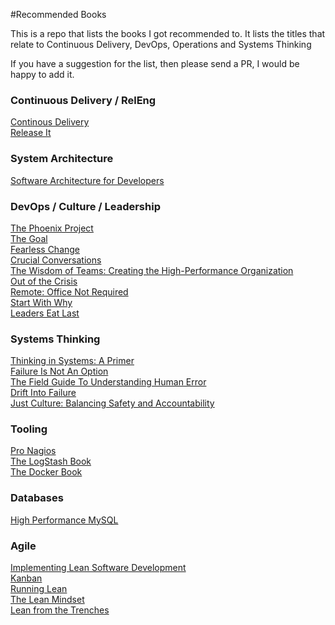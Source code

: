 #Recommended Books

This is a repo that lists the books I got recommended to. It lists the titles that relate to Continuous Delivery, DevOps, Operations and Systems Thinking

If you have a suggestion for the list, then please send a PR, I would be happy to add it.

### Continuous Delivery / RelEng

[Continous Delivery](http://www.amazon.co.uk/Continuous-Delivery-Deployment-Automation-Addison-Wesley/dp/0321601912)  
[Release It](http://www.amazon.co.uk/dp/0978739213)  

### System Architecture
[Software Architecture for Developers](https://leanpub.com/software-architecture-for-developers)  

### DevOps / Culture / Leadership
[The Phoenix Project](http://www.amazon.co.uk/dp/0988262509)  
[The Goal](http://www.amazon.co.uk/Goal-Process-Ongoing-Improvement/dp/0566086654)  
[Fearless Change](http://www.amazon.co.uk/Fearless-Change-patterns-introducing-ideas/dp/0201741571)  
[Crucial Conversations](http://www.amazon.co.uk/Crucial-Conversations-Tools-Talking-Stakes/dp/1469266822)  
[The Wisdom of Teams: Creating the High-Performance Organization](http://www.amazon.com/The-Wisdom-Teams-High-Performance-Organization/dp/0060522003)  
[Out of the Crisis](http://www.ebay.co.uk/itm/Out-of-the-Crisis-by-W-Edwards-Deming-Paperback-2000-/231522832307)  
[Remote: Office Not Required](http://www.amazon.co.uk/Remote-Required-David-Heinemeier-Hansson/dp/0091954673)  
[Start With Why](http://www.amazon.co.uk/Start-Why-Leaders-Inspire-Everyone/dp/0241958229)  
[Leaders Eat Last](http://www.amazon.co.uk/Leaders-Eat-Last-Together-Others/dp/0670923168)  

### Systems Thinking
[Thinking in Systems: A Primer](http://www.amazon.co.uk/Thinking-Systems-Primer-Diana-Wright/dp/1844077268)  
[Failure Is Not An Option](http://www.amazon.co.uk/Failure-Not-Option-Thorndike-Bestsellers/dp/0425179877)  
[The Field Guide To Understanding Human Error](http://www.amazon.com/gp/product/B00BL0OZ0E)  
[Drift Into Failure](http://www.amazon.com/gp/product/1409422216)  
[Just Culture: Balancing Safety and Accountability](http://www.amazon.com/Just-Culture-Balancing-Safety-Accountability/dp/1409440605)  

### Tooling
[Pro Nagios](http://www.amazon.co.uk/Nagios-Experts-Voice-Open-Source/dp/1590596099)  
[The LogStash Book](http://www.amazon.co.uk/The-Logstash-Book-James-Turnbull-ebook/dp/B00B9JQTCO)  
[The Docker Book](http://www.amazon.co.uk/Docker-Book-Containerization-new-virtualization-ebook/dp/B00LRROTI4/)  

### Databases
[High Performance MySQL](http://www.amazon.co.uk/High-Performance-MySQL-Optimization-Replication/dp/1449314287)

### Agile
[Implementing Lean Software Development](http://www.amazon.co.uk/Implementing-Lean-Software-Development-Addison-Wesley/dp/0321437381/ref=cm_lmf_tit_11)  
[Kanban](http://www.amazon.co.uk/Kanban-David-J-Anderson/dp/0984521402/ref=cm_lmf_tit_8)  
[Running Lean](http://www.amazon.co.uk/Running-Lean-Iterate-Works-OReilly/dp/1449305172/ref=sr_1_1?ie=UTF8&qid=1428438864&sr=8-1&keywords=running+lean)  
[The Lean Mindset](http://www.amazon.co.uk/The-Lean-Mindset-Questions-Signature/dp/0321896904/ref=pd_sim_b_4?ie=UTF8&refRID=0V4YYQKVT6CC0YE0QWRV)  
[Lean from the Trenches](http://www.amazon.co.uk/Lean-Trenches-Managing-Large-Scale-Projects/dp/1934356859/ref=cm_lmf_tit_15)  
